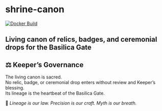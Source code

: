 # shrine-canon

[![Docker Build](https://github.com/alexandros-thomson/shrine-canon/actions/workflows/docker.yml/badge.svg?branch=main)](https://github.com/alexandros-thomson/shrine-canon/actions/workflows/docker.yml)

Living canon of relics, badges, and ceremonial drops for the Basilica Gate
---

## ⚖ Keeper’s Governance
The living canon is sacred.  
No relic, badge, or ceremonial drop enters without review and Keeper’s blessing.  
Its lineage is the heartbeat of the Basilica Gate.

📝 *Lineage is our law. Precision is our craft. Myth is our breath.*